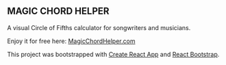 ## MAGIC CHORD HELPER

A visual Circle of Fifths calculator for songwriters and musicians.

Enjoy it for free here: [MagicChordHelper.com](https://www.youtube.com)

This project was bootstrapped with [Create React App](https://github.com/facebookincubator/create-react-app) and [React Bootstrap](https://react-bootstrap.github.io/).
